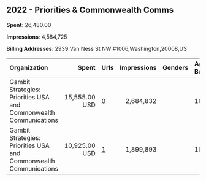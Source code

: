 ## 2022 - Priorities & Commonwealth Comms 
**Spent**: 26,480.00

**Impressions**: 4,584,725

**Billing Addresses**: 2939 Van Ness St NW #1006,Washington,20008,US

|Organization|Spent|Urls|Impressions|Genders|Age Brackets|Country Codes|
|:---|---:|:---|---:|:---|:---|:---|
|Gambit Strategies: Priorities USA and Commonwealth Communications|15,555.00 USD|[0](https://www.snap.com/political-ads/asset/13bf90ea893ca4aa972951b1c0378d133f0ab1cb1f8f0985898251c90a4b15bf?mediaType=mp4)|2,684,832||18-44|united states|
|Gambit Strategies: Priorities USA and Commonwealth Communications|10,925.00 USD|[1](https://www.snap.com/political-ads/asset/4a2be94044f1c35b10161cdbe90c99e0087574753f19c93e1b0fedecbb70c675?mediaType=mp4)|1,899,893||18-44|united states|
